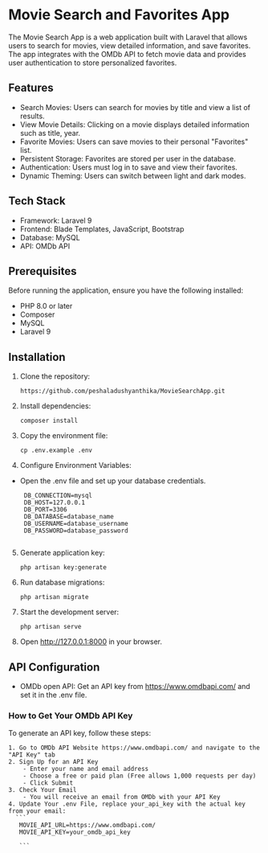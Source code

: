 
# Movie Search and Favorites App
The Movie Search App is a web application built with Laravel that allows users to search for movies, view detailed information, and save favorites. The app integrates with the OMDb API to fetch movie data and provides user authentication to store personalized favorites.

## Features

* Search Movies: Users can search for movies by title and view a list of results.
* View Movie Details: Clicking on a movie displays detailed information such as title, year.
* Favorite Movies: Users can save movies to their personal "Favorites" list.
* Persistent Storage: Favorites are stored per user in the database.
* Authentication: Users must log in to save and view their favorites.
* Dynamic Theming: Users can switch between light and dark modes.

## Tech Stack

* Framework: Laravel 9
* Frontend: Blade Templates, JavaScript, Bootstrap
* Database: MySQL
* API: OMDb API

## Prerequisites

Before running the application, ensure you have the following installed:

* PHP 8.0 or later
* Composer
* MySQL
* Laravel 9
  
## Installation

1. Clone the repository:
   
   ```https://github.com/peshaladushyanthika/MovieSearchApp.git```
2. Install dependencies:
   
   ```composer install```
3. Copy the environment file:
   
   ```cp .env.example .env```
   
4. Configure Environment Variables:
   
 * Open the .env file and set up your database credentials.
   ```
    DB_CONNECTION=mysql
    DB_HOST=127.0.0.1
    DB_PORT=3306
    DB_DATABASE=database_name
    DB_USERNAME=database_username
    DB_PASSWORD=database_password
    
5. Generate application key:

   ```php artisan key:generate```
   
6. Run database migrations:

   ```php artisan migrate```
   
7. Start the development server:

    ```php artisan serve```
    
8. Open http://127.0.0.1:8000 in your browser.

## API Configuration

* OMDb open API: Get an API key from https://www.omdbapi.com/ and set it in the .env file.

### How to Get Your OMDb API Key

To generate an API key, follow these steps: 
    
    1. Go to OMDb API Website https://www.omdbapi.com/ and navigate to the "API Key" tab
    2. Sign Up for an API Key
        - Enter your name and email address
        - Choose a free or paid plan (Free allows 1,000 requests per day)
        - Click Submit
    3. Check Your Email
        - You will receive an email from OMDb with your API Key
    4. Update Your .env File, replace your_api_key with the actual key from your email:
      ```
       MOVIE_API_URL=https://www.omdbapi.com/
       MOVIE_API_KEY=your_omdb_api_key

       ```
  

    

